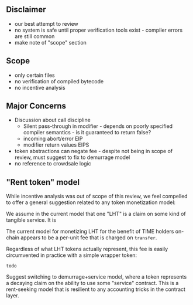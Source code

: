 Disclaimer
---

* our best attempt to review
* no system is safe until proper verification tools exist - compiler errors are still common
* make note of "scope" section

Scope
---

* only certain files
* no verification of compiled bytecode
* no incentive analysis

Major Concerns
---

* Discussion about call discipline
    * Silent pass-through in modifier - depends on poorly specified compiler semantics - is it guaranteed to return false?
    * incoming abort/error EIP
    * modifier return values EIPS
* token abstractions can negate fee - despite not being in scope of review, must suggest to fix to demurrage model
* no reference to crowdsale logic

"Rent token" model
---

While incentive analysis was out of scope of this review, we feel compelled to offer a general suggestion related to any token monetization model:

We assume in the current model that one "LHT" is a claim on some kind of tangible service. It is

The current model for monetizing LHT for the benefit of TIME holders on-chain appears to be a per-unit fee that is charged on `transfer`.

Regardless of what LHT tokens actually represent, this fee is easily circumvented in practice with a simple wrapper token:

```
todo
```

Suggest switching to demurrage+service model, where a token represents a decaying claim on the ability to use some "service" contract. This is a rent-seeking model that is resilient to any accounting tricks in the contract layer.


